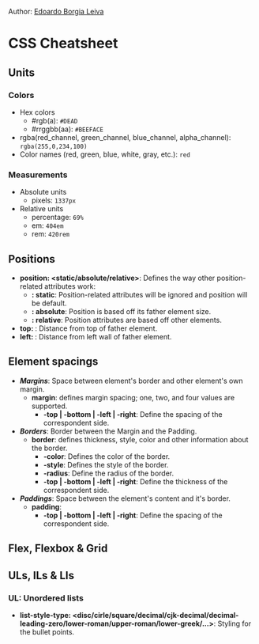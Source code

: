 Author: [Edoardo Borgia Leiva](https://edoardo-b-leiva.github.io)
# CSS Cheatsheet
## Units
### Colors
- Hex colors
  - #rgb(a): `#DEAD`
  - #rrggbb(aa): `#BEEFACE`
- rgba(red_channel, green_channel, blue_channel, alpha_channel): `rgba(255,0,234,100)`
- Color names (red, green, blue, white, gray, etc.): `red`
### Measurements
- Absolute units
  - pixels: `1337px`
- Relative units
  - percentage: `69%`
  - em: `404em`
  - rem: `420rem`
## Positions
- **position: <static/absolute/relative>**: Defines the way other position-related attributes work:
  - **: static**: Position-related attributes will be ignored and position will be default.
  - **: absolute**: Position is based off its father element size.
  - **: relative**: Position attributes are based off other elements.
- **top: <size>**: Distance from top of father element.
- **left: <size>**: Distance from left wall of father element.
## Element spacings
- **_Margins_**: Space between element's border and other element's own margin.
  - **margin**: defines margin spacing; one, two, and four values are supported.
    - **-top | -bottom | -left | -right**: Define the spacing of the correspondent side.
- **_Borders_**: Border between the Margin and the Padding.
  - **border**: defines thickness, style, color and other information about the border.
    - **-color**: Defines the color of the border.
    - **-style**: Defines the style of the border.
    - **-radius**: Define the radius of the border.
    - **-top | -bottom | -left | -right**: Define the thickness of the correspondent side.
- **_Paddings_**: Space between the element's content and it's border.
  - **padding**:
    - **-top | -bottom | -left | -right**: Define the spacing of the correspondent side.
## Flex, Flexbox & Grid
## ULs, ILs & LIs
### UL: Unordered lists
- **list-style-type: <disc/cirle/square/decimal/cjk-decimal/decimal-leading-zero/lower-roman/upper-roman/lower-greek/...>**: Styling for the bullet points.
